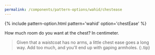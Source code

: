 ```yaml
---
permalink: /components/pattern-options/wahid/chestease
---
```

{% include pattern-option.html pattern='wahid' option='chestEase' %}

How much room do you want at the chest? In centimeter.

> Given that a waistcoat has no arms, a little chest ease goes a long way. Add too much, and you'll end up with gaping armholes.
{:.tip}
